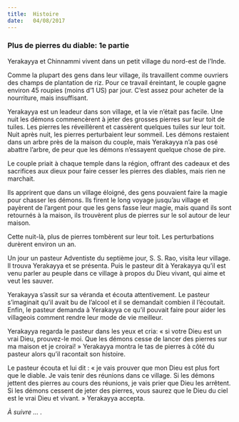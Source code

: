 ```yaml
---
title:  Histoire
date:   04/08/2017
---
```


### Plus de pierres du diable: 1e partie

Yerakayya et Chinnammi vivent dans un petit village du nord-est de l’Inde.

Comme la plupart des gens dans leur village, ils travaillent comme ouvriers des champs de plantation de riz.  Pour ce travail éreintant, le couple gagne environ 45 roupies (moins d’1 US) par jour. C’est assez pour acheter  de la nourriture, mais insuffisant. 

Yerakayya est un leadeur dans son village, et la vie n’était pas facile. Une nuit les démons commencèrent à  jeter des grosses pierres sur leur toit de tuiles. Les pierres les réveillèrent et cassèrent quelques tuiles sur leur  toit. Nuit après nuit, les pierres perturbaient leur sommeil. Les démons restaient dans un arbre près de la  maison du couple, mais Yerakayya n’a pas osé abattre l’arbre, de peur que les démons n’essayent quelque chose  de pire. 

Le couple priait à chaque temple dans la région, offrant des cadeaux et des sacrifices aux dieux pour faire  cesser les pierres des diables, mais rien ne marchait. 

Ils apprirent que dans un village éloigné, des gens pouvaient faire la magie pour chasser les démons. Ils firent  le long voyage jusqu’au village et payèrent de l’argent pour que les gens fasse leur magie, mais quand ils sont  retournés à la maison, ils trouvèrent plus de pierres sur le sol autour de leur maison. 

Cette nuit-là, plus de pierres tombèrent sur leur toit. Les perturbations durèrent environ un an. 

Un jour un  pasteur Adventiste du septième jour, S. S. Rao, visita leur village. Il trouva Yerakayya et se présenta. Puis le  pasteur dit à Yerakayya qu’il est venu parler au peuple dans ce village à propos du Dieu vivant, qui aime et veut  les sauver. 

Yerakayya s’assit sur sa véranda et écouta attentivement. Le pasteur s’imaginait qu’il avait bu de l’alcool et il se  demandait combien il l’écoutait. Enfin, le pasteur demanda à Yerakayya ce qu’il pouvait faire pour aider les  villageois comment rendre leur mode de vie meilleur. 

Yerakayya regarda le pasteur dans les yeux et cria: « si votre Dieu est un vrai Dieu, prouvez-le moi. Que les  démons cesse de lancer des pierres sur ma maison et je croirai! » Yerakayya montra le tas de pierres à côté du  pasteur alors qu’il racontait son histoire. 

Le pasteur écouta et lui dit : « je vais prouver que mon Dieu est plus fort que le diable. Je vais tenir des  réunions dans ce village. Si les démons jettent des pierres au cours des réunions, je vais prier que Dieu les  arrêtent. Si les démons cessent de jeter des pierres, vous saurez que le Dieu du ciel est le vrai Dieu et vivant. »  Yerakayya accepta.

*À suivre … .*